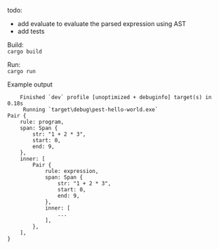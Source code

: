 todo:  
- add evaluate to evaluate the parsed expression using AST
- add tests

Build:  
```cargo build```

Run:  
```cargo run```

Example output

```
    Finished `dev` profile [unoptimized + debuginfo] target(s) in 0.18s
     Running `target\debug\pest-hello-world.exe`
Pair {
    rule: program,
    span: Span {
        str: "1 + 2 * 3",
        start: 0,
        end: 9,
    },
    inner: [
        Pair {
            rule: expression,
            span: Span {
                str: "1 + 2 * 3",
                start: 0,
                end: 9,
            },
            inner: [
                ...
            ],
        },
    ],
}
```
